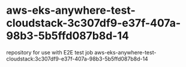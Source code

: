# aws-eks-anywhere-test-cloudstack-3c307df9-e37f-407a-98b3-5b5ffd087b8d-14
repository for use with E2E test job aws-eks-anywhere-test-cloudstack:3c307df9-e37f-407a-98b3-5b5ffd087b8d-14
